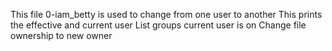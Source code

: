 This file 0-iam_betty is used to change from one user to another
This prints the effective and current user
List groups current user is on
Change file ownership to new owner
